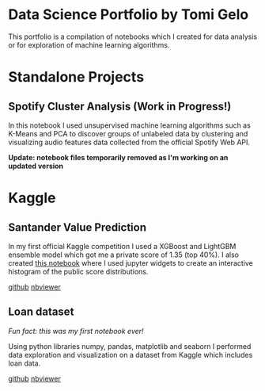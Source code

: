 # Data Science Portfolio by Tomi Gelo

This portfolio is a compilation of notebooks which I created for data analysis or for exploration of machine learning algorithms.

# Standalone Projects

## Spotify Cluster Analysis (Work in Progress!)

In this notebook I used unsupervised machine learning algorithms such as K-Means and PCA to discover groups of unlabeled data by clustering and visualizing audio features data collected from the official Spotify Web API.

**Update: notebook files temporarily removed as I'm working on an updated version**

# Kaggle

## Santander Value Prediction

In my first official Kaggle competition I used a XGBoost and LightGBM ensemble model which got me a private score of 1.35 (top 40%).
I also created [this notebook](https://github.com/tgel0/data-science-portfolio/blob/master/Notebooks/leaderboard.ipynb) where I used jupyter widgets to create an interactive histogram of the public score distributions.

[github](https://github.com/tgel0/data-science-portfolio/blob/master/Notebooks/KaggleSantanderValuePrediction.ipynb) [nbviewer](http://nbviewer.jupyter.org/github/tgel0/data-science-portfolio/blob/master/Notebooks/KaggleSantanderValuePrediction.ipynb)

## Loan dataset

*Fun fact: this was my first notebook ever!*

Using python libraries numpy, pandas, matplotlib and seaborn I performed data exploration and visualization on a dataset from Kaggle which includes loan data.

[github](https://github.com/tgel0/data-science-portfolio/blob/master/Notebooks/LoanDataNotebook.ipynb) [nbviewer](http://nbviewer.jupyter.org/github/tgel0/data-science-portfolio/blob/master/Notebooks/LoanDataNotebook.ipynb)
